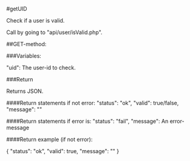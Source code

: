 #getUID

Check if a user is valid.

Call by going to "api/user/isValid.php".

##GET-method:

###Variables:

"uid": The user-id to check.

###Return

Returns JSON.

####Return statements if not error:
"status": "ok",
"valid": true/false,
"message": ""

####Return statements if error is:
"status": "fail",
"message": An error-message

####Return example (if not error):

{
    "status": "ok",
    "valid": true,
    "message": ""
}